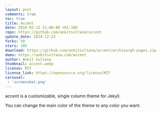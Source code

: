 ```yaml
---
layout: post
comments: true
toc: true
title: Accent
date: 2016-02-12 21:00:00 +01:100
repo: https://github.com/ankitsultana/accent
update_date: 2024-12-23
forks: 59
stars: 105
download: https://github.com/ankitsultana/accent/archive/gh-pages.zip
demo: https://ankitsultana.com/accent
author: Ankit Sultana
thumbnail: accent.webp
license: MIT
license_link: https://opensource.org/license/MIT
carousel:
 - 'screenshot.png'
---
```


accent is a customizable, single column theme for Jekyll.

You can change the main color of the theme to any color you want.
